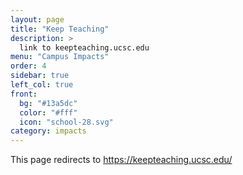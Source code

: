 ```yaml
---
layout: page
title: "Keep Teaching"
description: >
  link to keepteaching.ucsc.edu
menu: "Campus Impacts"
order: 4
sidebar: true
left_col: true
front:
  bg: "#13a5dc"
  color: "#fff"
  icon: "school-28.svg"
category: impacts
---
```

This page redirects to https://keepteaching.ucsc.edu/

